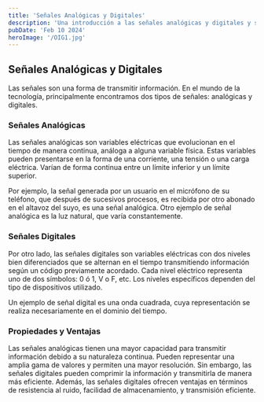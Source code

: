 ```yaml
---
title: 'Señales Analógicas y Digitales'
description: 'Una introducción a las señales analógicas y digitales y sus propiedades.'
pubDate: 'Feb 10 2024'
heroImage: '/OIG1.jpg'
---
```


## Señales Analógicas y Digitales

Las señales son una forma de transmitir información. En el mundo de la tecnología, principalmente encontramos dos tipos de señales: analógicas y digitales.

### Señales Analógicas

Las señales analógicas son variables eléctricas que evolucionan en el tiempo de manera continua, análoga a alguna variable física. Estas variables pueden presentarse en la forma de una corriente, una tensión o una carga eléctrica. Varían de forma continua entre un límite inferior y un límite superior. 

Por ejemplo, la señal generada por un usuario en el micrófono de su teléfono, que después de sucesivos procesos, es recibida por otro abonado en el altavoz del suyo, es una señal analógica. Otro ejemplo de señal analógica es la luz natural, que varía constantemente.

### Señales Digitales

Por otro lado, las señales digitales son variables eléctricas con dos niveles bien diferenciados que se alternan en el tiempo transmitiendo información según un código previamente acordado. Cada nivel eléctrico representa uno de dos símbolos: 0 ó 1, V o F, etc. Los niveles específicos dependen del tipo de dispositivos utilizado.

Un ejemplo de señal digital es una onda cuadrada, cuya representación se realiza necesariamente en el dominio del tiempo.

### Propiedades y Ventajas

Las señales analógicas tienen una mayor capacidad para transmitir información debido a su naturaleza continua. Pueden representar una amplia gama de valores y permiten una mayor resolución. Sin embargo, las señales digitales pueden comprimir la información y transmitirla de manera más eficiente. Además, las señales digitales ofrecen ventajas en términos de resistencia al ruido, facilidad de almacenamiento, y transmisión eficiente.


 
